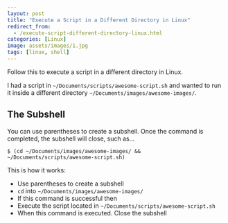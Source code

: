 ```yaml
---
layout: post
title: "Execute a Script in a Different Directory in Linux"
redirect_from:
  - /execute-script-different-directory-linux.html
categories: [Linux]
image: assets/images/1.jpg
tags: [linux, shell]
---
```


Follow this to execute a script in a different directory in Linux.


I had a script in `~/Documents/scripts/awesome-script.sh` and wanted to run it inside a different directory `~/Documents/images/awesome-images/`.

## The Subshell

You can use parentheses to create a subshell. Once the command is completed, the subshell will close, such as...

    $ (cd ~/Documents/images/awesome-images/ && ~/Documents/scripts/awesome-script.sh)

This is how it works:

* Use parentheses to create a subshell
* `cd` into `~/Documents/images/awesome-images/`
* If this command is successful then
* Execute the script located in `~/Documents/scripts/awesome-script.sh`
* When this command is executed. Close the subshell
